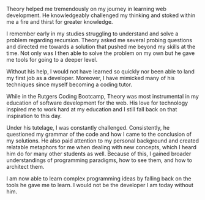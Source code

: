 Theory helped me tremendously on my journey in learning web development. He knowledgeably challenged my thinking and stoked within me a fire and thirst for greater knowledge.

I remember early in my studies struggling to understand and solve a problem regarding recursion. Theory asked me several probing questions and directed me towards a solution that pushed me beyond my skills at the time. Not only was I then able to solve the problem on my own but he gave me tools for going to a deeper level.

Without his help, I would not have learned so quickly nor been able to land my first job as a developer. Moreover, I have mimicked many of his techniques since myself becoming a coding tutor.


<!-- Theory Practice was one of the Teaching Assistants.And though I learned a great deal from our primary teachers, -->

While in the Rutgers Coding Bootcamp, Theory was most instrumental in my education of software development for the web. His love for technology inspired me to work hard at my education and I still fall back on that inspiration to this day.

Under his tutelage, I was constantly challenged. Consistently, he questioned my grammar of the code  and how I came to the conclusion of my solutions. He also paid attention to my personal background and created relatable metaphors for me when dealing with new concepts, which I heard him do for many other students as well. Because of this, I gained broader understandings of programming paradigms, how to see them, and how to architect them.

I am now able to learn complex programming ideas by falling back on the tools he gave me to learn. I would not be the developer I am today without him.
